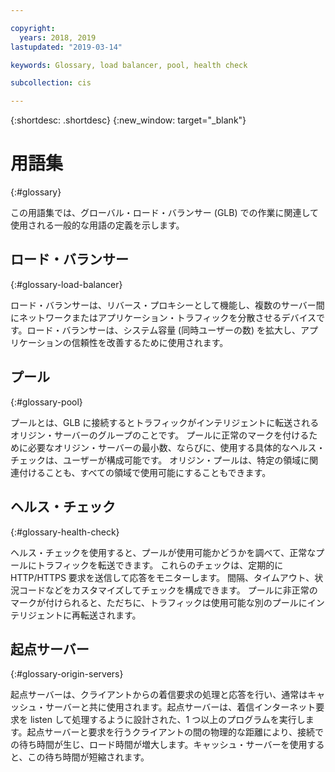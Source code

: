 ```yaml
---

copyright:
  years: 2018, 2019
lastupdated: "2019-03-14"

keywords: Glossary, load balancer, pool, health check

subcollection: cis

---
```


{:shortdesc: .shortdesc}
{:new_window: target="_blank"}


# 用語集
{:#glossary}

この用語集では、グローバル・ロード・バランサー (GLB) での作業に関連して使用される一般的な用語の定義を示します。

## ロード・バランサー
{:#glossary-load-balancer}

ロード・バランサーは、リバース・プロキシーとして機能し、複数のサーバー間にネットワークまたはアプリケーション・トラフィックを分散させるデバイスです。ロード・バランサーは、システム容量 (同時ユーザーの数) を拡大し、アプリケーションの信頼性を改善するために使用されます。

## プール
{:#glossary-pool}

プールとは、GLB に接続するとトラフィックがインテリジェントに転送されるオリジン・サーバーのグループのことです。 プールに正常のマークを付けるために必要なオリジン・サーバーの最小数、ならびに、使用する具体的なヘルス・チェックは、ユーザーが構成可能です。 オリジン・プールは、特定の領域に関連付けることも、すべての領域で使用可能にすることもできます。

## ヘルス・チェック
{:#glossary-health-check}

ヘルス・チェックを使用すると、プールが使用可能かどうかを調べて、正常なプールにトラフィックを転送できます。 これらのチェックは、定期的に HTTP/HTTPS 要求を送信して応答をモニターします。 間隔、タイムアウト、状況コードなどをカスタマイズしてチェックを構成できます。 プールに非正常のマークが付けられると、ただちに、トラフィックは使用可能な別のプールにインテリジェントに再転送されます。

## 起点サーバー
{:#glossary-origin-servers}

起点サーバーは、クライアントからの着信要求の処理と応答を行い、通常はキャッシュ・サーバーと共に使用されます。起点サーバーは、着信インターネット要求を listen して処理するように設計された、1 つ以上のプログラムを実行します。起点サーバーと要求を行うクライアントの間の物理的な距離により、接続での待ち時間が生じ、ロード時間が増大します。キャッシュ・サーバーを使用すると、この待ち時間が短縮されます。


